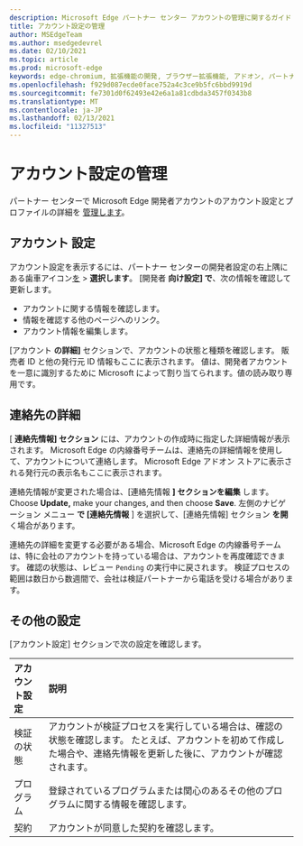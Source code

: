 ```yaml
---
description: Microsoft Edge パートナー センター アカウントの管理に関するガイド
title: アカウント設定の管理
author: MSEdgeTeam
ms.author: msedgedevrel
ms.date: 02/10/2021
ms.topic: article
ms.prod: microsoft-edge
keywords: edge-chromium, 拡張機能の開発, ブラウザー拡張機能, アドオン, パートナー センター, 開発者
ms.openlocfilehash: f929d087ecde0face752a4c3ce9b5fc6bbd9919d
ms.sourcegitcommit: fe7301d0f62493e42e6a1a81cdbda3457f0343b8
ms.translationtype: MT
ms.contentlocale: ja-JP
ms.lasthandoff: 02/13/2021
ms.locfileid: "11327513"
---
```

# アカウント設定の管理  

パートナー センターで Microsoft Edge 開発者アカウントのアカウント設定とプロファイルの詳細を [管理します][MicrosoftPartnerCenter]。  

## アカウント 設定  

アカウント設定を表示するには、パートナー センターの開発者設定の右上隅にある歯車アイコン[を][MicrosoftPartnerCenter]  >  **選択します**。  [開発者 **向け設定] で**、次の情報を確認して更新します。  

*   アカウントに関する情報を確認します。  
*   情報を確認する他のページへのリンク。  
*   アカウント情報を編集します。  
    
[アカウント **の詳細]** セクションで、アカウントの状態と種類を確認します。  販売者 ID と他の発行元 ID 情報もここに表示されます。  値は、開発者アカウントを一意に識別するために Microsoft によって割り当てられます。値の読み取り専用です。  

## 連絡先の詳細  

[ **連絡先情報] セクション** には、アカウントの作成時に指定した詳細情報が表示されます。  Microsoft Edge の内線番号チームは、連絡先の詳細情報を使用して、アカウントについて連絡します。  Microsoft Edge アドオン ストアに表示される発行元の表示名もここに表示されます。  
  
連絡先情報が変更された場合は、[連絡先情報 **] セクションを編集** します。  Choose **Update,** make your changes, and then choose **Save**.  左側のナビゲーション メニュー **で [連絡先情報** ] を選択して、[連絡先情報] セクション **を開** く場合があります。  

連絡先の詳細を変更する必要がある場合、Microsoft Edge の内線番号チームは、特に会社のアカウントを持っている場合は、アカウントを再度確認できます。  確認の状態は、レビュー `Pending` の実行中に戻されます。  検証プロセスの範囲は数日から数週間で、会社は検証パートナーから電話を受ける場合があります。  

## その他の設定  

[アカウント設定] セクションで次の設定を確認します。  

| アカウント設定 | 説明 |  
|:--- |:--- |  
| 検証の状態 | アカウントが検証プロセスを実行している場合は、確認の状態を確認します。  たとえば、アカウントを初めて作成した場合や、連絡先情報を更新した後に、アカウントが確認されます。  |  
| プログラム | 登録されているプログラムまたは関心のあるその他のプログラムに関する情報を確認します。  
| 契約 | アカウントが同意した契約を確認します。  |  

<!-- links -->  

[MicrosoftPartnerCenter]: https://partner.microsoft.com/dashboard/microsoftedge/public/login?ref=dd "パートナー センター"  
